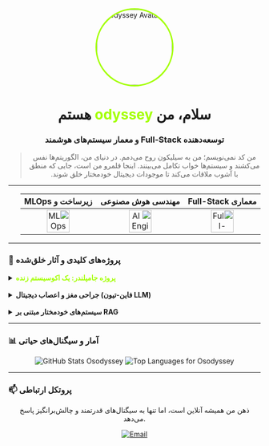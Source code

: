 <div dir="rtl" align="center">
  <img src="https://www.jumplander.org/pages/fa/jumplanders/outis.png" alt="Osodyssey Avatar" width="150" style="border-radius: 50%; border: 3px solid #a3ff00;"/>
  
  # سلام، من <span style="color: #a3ff00;">odyssey</span> هستم
  ### توسعه‌دهنده Full-Stack و معمار سیستم‌های هوشمند

  > من کد نمی‌نویسم؛ من به سیلیکون روح می‌دمم. در دنیای من، الگوریتم‌ها نفس می‌کشند و سیستم‌ها خواب تکامل می‌بینند. اینجا قلمرو من است، جایی که منطق با آشوب ملاقات می‌کند تا موجودات دیجیتال خودمختار خلق شوند.
</div>

---

<div dir="rtl" align="center">

| معماری Full-Stack | مهندسی هوش مصنوعی | زیرساخت و MLOps |
| :---: | :---: | :---: |
| <img src="https://www.jumplander.org/assets/about/agent.png" width="45" alt="Full-Stack"/> | <img src="https://www.jumplander.org/assets/about/agentbrain.png" width="45" alt="AI Engineering"/> | <img src="https://www.jumplander.org/assets/about/debug.png" width="45" alt="MLOps"/> |

</div>

---

### 🧬 پروژه‌های کلیدی و آثار خلق‌شده

<details>
<summary>
  <strong>
    <a href="https://jumplander.org" style="color: #a3ff00; text-decoration:none;">
      پروژه جامپلندر: یک اکوسیستم زنده
    </a>
  </strong>
</summary>
<br>
<blockquote>
جامپلندر (Jumplander) فراتر از یک پلتفرم سنتی است؛ این یک همکار هوشمند و محیط زنده تکامل‌یابنده است که برای توسعه و بهینه‌سازی خودکار Agentهای هوش مصنوعی طراحی شده است. در این اکوسیستم، Agentها نه تنها قادر به درک و تولید کد هستند، بلکه می‌توانند خود را بهینه کنند، استراتژی طراحی کنند و مسائل پیچیده را حل نمایند.

ویژگی‌های کلیدی جامپلندر:

درک کد و خودبهینه‌سازی:
Agentهای جامپلندر می‌توانند کدهای ورودی را تحلیل کنند، الگوریتم‌های خود را بهبود دهند و با یادگیری از داده‌ها و تجربیات قبلی، عملکرد خود را ارتقا دهند.

حل مسائل پیچیده:
این Agentها توانایی برنامه‌ریزی و طراحی راهکارهای هوشمند برای مشکلات پیچیده و چندمرحله‌ای را دارند و می‌توانند به‌صورت مستقل تصمیم‌گیری کنند.

محیط تکامل‌یابنده:
محیط جامپلندر پویا است و دائماً با تغییر نیازها و مسائل جدید تطبیق پیدا می‌کند. Agentها در این محیط رشد می‌کنند و با تعامل مداوم با سیستم و یکدیگر، عملکرد و هوش خود را ارتقا می‌دهند.

یکپارچگی و همکاری:
Agentهای مختلف می‌توانند با یکدیگر تعامل داشته باشند و همکاری کنند تا به اهداف بزرگ‌تر و مسائل چندلایه پاسخ دهند.

کاربردهای گسترده:
از توسعه نرم‌افزار و اتوماسیون کد گرفته تا طراحی استراتژی‌های هوشمند و حل مسائل علمی و تجاری، جامپلندر یک محیط جامع برای هر نوع نیاز برنامه‌نویسی و هوش مصنوعی فراهم می‌کند.

چشم‌انداز جامپلندر

جامپلندر قصد دارد با ایجاد یک اکوسیستم زنده و پویا، زمینه را برای تولید Agentهای هوشمند فراهم کند که خود را تکامل دهند، با یکدیگر تعامل کنند و در حل مسائل واقعی نقش داشته باشند. این پروژه، ترکیبی از یادگیری ماشین، بهینه‌سازی خودکار و طراحی استراتژی هوشمند است که تجربه‌ای بی‌سابقه در حوزه هوش مصنوعی ارائه می‌دهد.</blockquote>
<small><strong>هویت:</strong> معمار و توسعه‌دهنده اصلی</small>
</details>

<br>

<details>
<summary>
  <strong>
    جراحی مغز و اعصاب دیجیتال (فاین-تیون LLM)
  </strong>
</summary>
<br>
<blockquote>
  من مدل‌های زبان را برای درک عمیق زبان فارسی بازمهندسی می‌کنم. این مدل‌ها کلمات را ترجمه نمی‌کنند؛ بلکه مفاهیم، کنایه‌ها و نبض فرهنگ را در منطق خود پردازش می‌کنند.
</blockquote>
<small><strong>تخصص:</strong> مهندسی مدل‌های زبانی</small>
</details>

<br>

<details>
<summary>
  <strong>
    سیستم‌های خودمختار مبتنی بر RAG
  </strong>
</summary>
<br>
<blockquote>
  ساخت Agentهایی که به حافظه خارجی (Vector DBs) مجهز شده‌اند تا بتوانند به طور مستقل تحقیق کنند، اطلاعات را ترکیب کرده و راه‌حل‌های نوآورانه برای مسائل تعریف‌نشده ارائه دهند.
</blockquote>
<small><strong>حوزه تمرکز:</strong> AI Agents, RAG</small>
</details>

---

### 📊 آمار و سیگنال‌های حیاتی

<div align="center">
  <img src="https://github-readme-stats.vercel.app/api?username=Osodyssey&show_icons=true&hide_border=true&bg_color=101a14&title_color=a3ff00&icon_color=a3ff00&text_color=f0f0f0&ring_color=a3ff00" alt="GitHub Stats Osodyssey" />
  <img src="https://github-readme-stats.vercel.app/api/top-langs/?username=Osodyssey&layout=compact&hide_border=true&bg_color=101a14&title_color=a3ff00&text_color=f0f0f0" alt="Top Languages for Osodyssey" />
</div>

---

### 📫 پروتکل ارتباطی

<div align="center">
  <p>ذهن من همیشه آنلاین است، اما تنها به سیگنال‌های قدرتمند و چالش‌برانگیز پاسخ می‌دهد.</p>
  <a href="mailto:odyssseyos@example.com">
    <img src="https://img.shields.io/badge/ارسال%20سیگنال-a3ff00?style=for-the-badge&logo=gmail&logoColor=000" alt="Email">
  </a>
</div>
